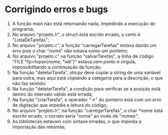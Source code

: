 # Corrigindo erros e bugs

1. A função main não está retornando nada, impedindo a execução do programa;
2. No arquivo "projeto.h", o struct está escrito errado, o certo é "ListaDeTarefas";
3. No arquivo "projeto.c", a função "carregarTarefas" estava dando um erro pois o char "nome" não estava como um ponteiro;
4. No arquivo "projeto.c" na função "salvarTarefas", a linha de código "FILE *fp=fopen(nome, "wb")" estava sem ponto e vírgula, impossibilitando a continuação da função;  
5. Na função "deletarTarefa", strcpy deve copiar a string de uma variável para outra, mas aqui está copiando a categoria para a descrição, o que não faz sentido;
6. Na função "deletarTarefa", a condição para verificar se a posição está dentro do intervalo válido está errada;
7. Na função "criarTarefa", o operador "->" do ponteiro está com um erro de digitação que impedia a leitura do código;
8. No arquivo "projeto.h", na função "carregarTarefas", o char *nome está escrito errado, o correto seria "nome" ao invés de "nomes";
9. As bibliotecas estavam com sintaxe erradas, o que impedia a importação das mesmas;